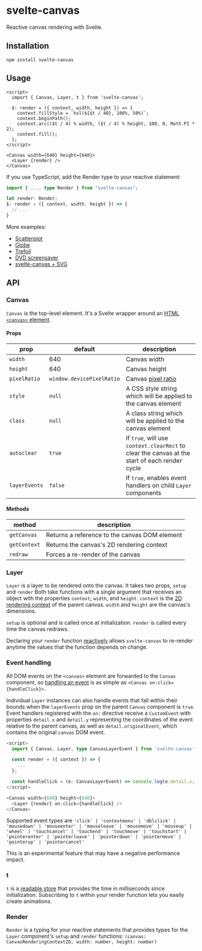 # svelte-canvas

Reactive canvas rendering with Svelte.

## Installation

`npm install svelte-canvas`

## Usage

```svelte
<script>
  import { Canvas, Layer, t } from 'svelte-canvas';

  $: render = ({ context, width, height }) => {
    context.fillStyle = `hsl(${$t / 40}, 100%, 50%)`;
    context.beginPath();
    context.arc(($t / 4) % width, ($t / 4) % height, 100, 0, Math.PI * 2);
    context.fill();
  };
</script>

<Canvas width={640} height={640}>
  <Layer {render} />
</Canvas>
```

If you use TypeScript, add the Render type to your reactive statement:

```ts
import { ..., type Render } from "svelte-canvas";

let render: Render;
$: render = ({ context, width, height }) => {
  // ...
}
```

More examples:

- [Scatterplot](https://svelte.dev/repl/8265c051bf754f8aba6f5d6ed9d0d74f)
- [Globe](https://svelte.dev/repl/b0c3901c51cd49f1a2f337f731942269)
- [Trefoil](https://svelte.dev/repl/44d1eb4677e2421ab20a584ca8a0a934)
- [DVD screensaver](https://svelte.dev/repl/34d79dea30b8428590b8cb76221ca1d4)
- [svelte-canvas + SVG](https://svelte.dev/repl/0df2613d2bff4ac89735edc628955937)

## API

### Canvas

`Canvas` is the top-level element. It's a Svelte wrapper around an [HTML `<canvas>` element](https://developer.mozilla.org/en-US/docs/Web/HTML/Element/canvas).

#### Props

| prop          | default                   | description                                                                                             |
| ------------- | ------------------------- | ------------------------------------------------------------------------------------------------------- |
| `width`       | 640                       | Canvas width                                                                                            |
| `height`      | 640                       | Canvas height                                                                                           |
| `pixelRatio`  | `window.devicePixelRatio` | Canvas [pixel ratio](https://developer.mozilla.org/en-US/docs/Web/API/Window/devicePixelRatio#Examples) |
| `style`       | `null`                    | A CSS style string which will be applied to the canvas element                                          |
| `class`       | `null`                    | A class string which will be applied to the canvas element                                              |
| `autoclear`   | `true`                    | If `true`, will use `context.clearRect` to clear the canvas at the start of each render cycle           |
| `layerEvents` | `false`                   | If `true`, enables event handlers on child `Layer` components                                           |

#### Methods

| method       | description                                   |
| ------------ | --------------------------------------------- |
| `getCanvas`  | Returns a reference to the canvas DOM element |
| `getContext` | Returns the canvas's 2D rendering context     |
| `redraw`     | Forces a re-render of the canvas              |

### Layer

`Layer` is a layer to be rendered onto the canvas. It takes two props, `setup` and `render` Both take functions with a single argument that receives an object with the properties `context`, `width`, and `height`. `context` is the [2D rendering context](https://developer.mozilla.org/en-US/docs/Web/API/CanvasRenderingContext2D) of the parent canvas. `width` and `height` are the canvas's dimensions.

`setup` is optional and is called once at initialization. `render` is called every time the canvas redraws.

Declaring your `render` function [reactively](https://svelte.dev/docs#3_$_marks_a_statement_as_reactive) allows `svelte-canvas` to re-render anytime the values that the function depends on change.

### Event handling

All DOM events on the `<canvas>` element are forwarded to the `Canvas` component, so [handling an event](https://svelte.dev/docs#Element_directives) is as simple as `<Canvas on:click={handleClick}>`.

Individual `Layer` instances can also handle events that fall within their bounds when the `layerEvents` prop on the parent `Canvas` component is `true`. Event handlers registered with the `on:` directive receive a `CustomEvent` with properties `detail.x` and `detail.y` representing the coordinates of the event relative to the parent canvas, as well as `detail.originalEvent`, which contains the original `canvas` DOM event.

```ts
<script>
  import { Canvas, Layer, type CanvasLayerEvent } from 'svelte-canvas';

  const render = ({ context }) => {
    ...
  };

  const handleClick = (e: CanvasLayerEvent) => console.log(e.detail.x, e.detail.y)
</script>

<Canvas width={640} height={640}>
  <Layer {render} on:click={handleClick} />
</Canvas>
```

Supported event types are `'click' | 'contextmenu' | 'dblclick' | 'mousedown' | 'mouseenter' | 'mouseleave' | 'mousemove' | 'mouseup' | 'wheel' | 'touchcancel' | 'touchend' | 'touchmove' | 'touchstart' | 'pointerenter' | 'pointerleave' | 'pointerdown' | 'pointermove' | 'pointerup' | 'pointercancel'`

This is an experimental feature that may have a negative performance impact.

### t

`t` is a [readable store](https://svelte.dev/docs#readable) that provides the time in milliseconds since initialization. Subscribing to `t` within your render function lets you easily create animations.

### Render

`Render` is a typing for your reactive statements that provides types for the `Layer` component's `setup` and `render` functions: `(canvas: CanvasRenderingContext2D, width: number, height: number)`
